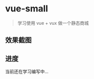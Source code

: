 # vue-small

> 学习使用 vue + vux 做一个静态商城

<!-- ## Build Setup

``` bash
# install dependencies
npm install

# serve with hot reload at localhost:8080
npm run dev

# build for production with minification
npm run build

# build for production and view the bundle analyzer report
npm run build --report
``` -->

## 效果截图
<!-- ![Alt text](/shotcut/1.png)
![Alt text](/shotcut/2.png)
![Alt text](/shotcut/3.png)
![Alt text](/shotcut/4.png)
![Alt text](/shotcut/5.png)
![Alt text](/shotcut/6.png)
![Alt text](/shotcut/7.png)
![Alt text](/shotcut/8.png)
![Alt text](/shotcut/9.png)
![Alt text](/shotcut/10.png)
![Alt text](/shotcut/11.png)
![Alt text](/shotcut/12.png)
![Alt text](/shotcut/13.png)
![Alt text](/shotcut/14.png)
![Alt text](/shotcut/15.png) -->

## 进度
当前还在学习编写中...
